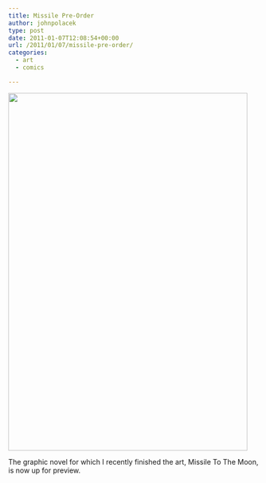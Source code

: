 ```yaml
---
title: Missile Pre-Order
author: johnpolacek
type: post
date: 2011-01-07T12:08:54+00:00
url: /2011/01/07/missile-pre-order/
categories:
  - art
  - comics

---
```


<img src="/img/blog/2011/01/missilecover.jpg" alt="" title="missilecover" width="480" height="718" class="alignnone size-full wp-image-161" srcset="http://johnpolacek.com/wp-content/uploads/2011/01/missilecover.jpg 480w, http://johnpolacek.com/wp-content/uploads/2011/01/missilecover-200x300.jpg 200w" sizes="(max-width: 480px) 100vw, 480px" />

The graphic novel for which I recently finished the art, Missile To The Moon, is now up for preview.